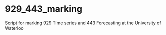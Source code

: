 # 929_443_marking
Script for marking 929 Time series and 443 Forecasting at the University of Waterloo
